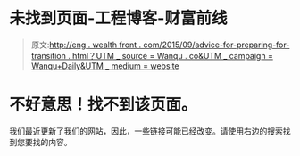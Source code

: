 # 未找到页面-工程博客-财富前线

> 原文:[http://eng . wealth front . com/2015/09/advice-for-preparing-for-transition . html？UTM _ source = Wanqu . co&UTM _ campaign = Wanqu+Daily&UTM _ medium = website](http://eng.wealthfront.com/2015/09/advice-for-preparing-for-transition.html?utm_source=wanqu.co&utm_campaign=Wanqu+Daily&utm_medium=website)

<main id="main" class="site-main" role="main">

# 不好意思！找不到该页面。

我们最近更新了我们的网站，因此，一些链接可能已经改变。请使用右边的搜索找到您要找的内容。

</main>